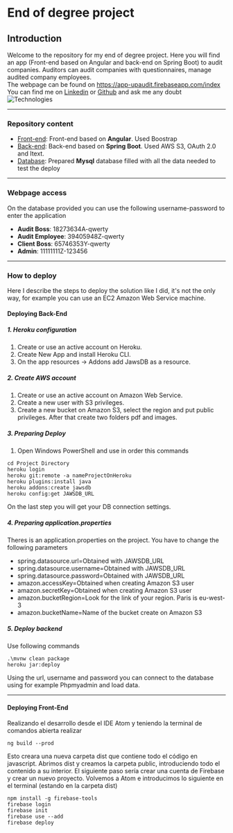 # End of degree project
## Introduction 
Welcome to the repository for my end of degree project. Here you will find an app (Front-end based on Angular and back-end on Spring Boot) to audit companies. Auditors can audit companies with questionnaires, manage audited company employees. <br />
The webpage can be found on https://app-upaudit.firebaseapp.com/index <br />
You can find me on [Linkedin](https://www.linkedin.com/in/anderlakidain/) or [Github](https://github.com/lakidain) and ask me any doubt
![Technologies](https://miro.medium.com/max/785/1*I9paH_iKTmSeYs1HzRzuag.png)

---

### Repository content
- [Front-end](https://github.com/lakidain/TFG/tree/master/auditorias-app): Front-end based on **Angular**. Used Boostrap
- [Back-end](https://github.com/lakidain/TFG/tree/master/spring-boot-backend): Back-end based on **Spring Boot**. Used AWS S3, OAuth 2.0 and Itext.
- [Database](https://github.com/lakidain/TFG/tree/master/Resources): Prepared **Mysql** database filled with all the data needed to test the deploy

---

### Webpage access
On the database provided you can use the following username-password to enter the application
- **Audit Boss**: 18273634A-qwerty
- **Audit Employee**: 39405948Z-qwerty
- **Client Boss**: 65746353Y-qwerty
- **Admin**: 11111111Z-123456

---

### How to deploy
Here I describe the steps to deploy the solution like I did, it's not the only way, for example you can use an EC2 Amazon Web Service machine.

#### Deploying Back-End
##### 1. Heroku configuration
1. Create or use an active account on Heroku. 
2. Create New App and install Heroku CLI. 
3. On the app resources -> Addons add JawsDB as a resource.
##### 2. Create AWS account
1. Create or use an active account on Amazon Web Service. 
2. Create a new user with S3 privileges. 
3. Create a new bucket on Amazon S3, select the region and put public privileges. After that create two folders pdf and images.
##### 3. Preparing Deploy
1. Open Windows PowerShell and use in order this commands
```
cd Project Directory
heroku login
heroku git:remote -a nameProjectOnHeroku
heroku plugins:install java
heroku addons:create jawsdb
heroku config:get JAWSDB_URL
```
On the last step you will get your DB connection settings.
##### 4. Preparing application.properties
Theres is an application.properties on the project. You have to change the following parameters
- spring.datasource.url=Obtained with JAWSDB_URL
- spring.datasource.username=Obtained with JAWSDB_URL
- spring.datasource.password=Obtained with JAWSDB_URL
- amazon.accessKey=Obtained when creating Amazon S3 user
- amazon.secretKey=Obtained when creating Amazon S3 user
- amazon.bucketRegion=Look for the link of your region. Paris is eu-west-3
- amazon.bucketName=Name of the bucket create on Amazon S3

##### 5. Deploy backend
Use following commands
```
.\mvnw clean package
heroku jar:deploy
```
Using the url, username and password you can connect to the database using for example Phpmyadmin and load data.
___
#### Deploying Front-End
Realizando el desarrollo desde el IDE Atom y teniendo la terminal de comandos abierta realizar
```
ng build --prod
```
Esto creara una nueva carpeta dist que contiene todo el código en javascript. Abrimos dist y creamos la carpeta public, introduciendo todo el contenido a su interior.
El siguiente paso sería crear una cuenta de Firebase y crear un nuevo proyecto. Volvemos a Atom e introducimos lo siguiente en el terminal (estando en la carpeta dist)
```
npm install -g firebase-tools
firebase login
firebase init
firebase use --add
firebase deploy
```
